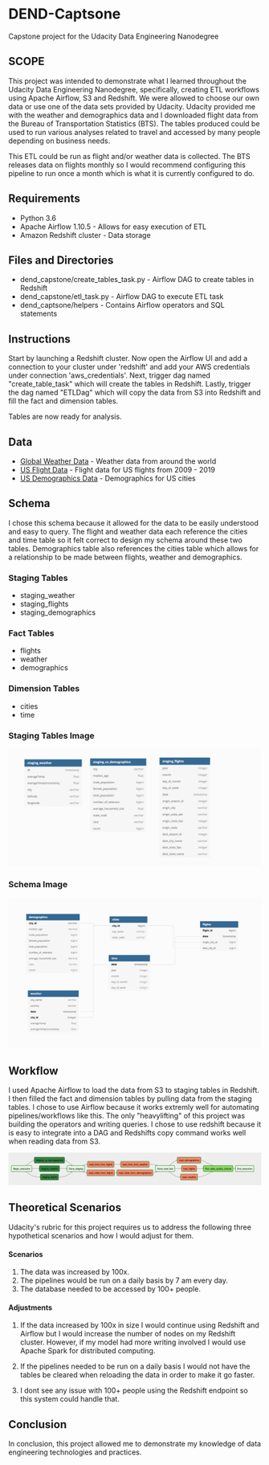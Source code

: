 # DEND-Captsone
Capstone project for the Udacity Data Engineering Nanodegree 

## SCOPE

This project was intended to demonstrate what I learned throughout the Udacity Data Engineering Nanodegree, specifically, creating ETL workflows using Apache Airflow, S3 and Redshift. We were allowed to choose our own data or use one of the data sets provided by Udacity. Udacity provided me with the weather and demographics data and I downloaded flight data from the Bureau of Transportation Statistics (BTS). The tables produced could be used to run various analyses related to travel and accessed by many people depending on business needs. 

This ETL could be run as flight and/or weather data is collected. The BTS releases data on flights monthly so I would recommend configuring this pipeline to run once a month which is what it is currently configured to do. 

## Requirements 
* Python 3.6 
* Apache Airflow 1.10.5 - Allows for easy execution of ETL
* Amazon Redshift cluster - Data storage

## Files and Directories 
* dend_capstone/create_tables_task.py - Airflow DAG to create tables in Redshift
* dend_capstone/etl_task.py - Airflow DAG to execute ETL task 
* dend_captsone/helpers - Contains Airflow operators and SQL statements 

## Instructions
Start by launching a Redshift cluster. Now open the Airflow UI and add a connection to your cluster under 'redshift' and add your AWS credentials under connection 'aws_credentials'. Next, trigger dag named "create_table_task" which will create the tables in Redshift. Lastly, trigger the dag named "ETLDag" which will copy the data from S3 into Redshift and fill the fact and dimension tables. 

Tables are now ready for analysis.
## Data  

* [Global Weather Data](https://www.kaggle.com/berkeleyearth/climate-change-earth-surface-temperature-data) - Weather data from around the world 
* [US Flight Data](https://www.transtats.bts.gov/DL_SelectFields.asp?Table_ID=236) - Flight data for US flights from 2009 - 2019
* [US Demographics Data](https://www.kaggle.com/berkeleyearth/climate-change-earth-surface-temperature-data) - Demographics for US cities 
## Schema
I chose this schema because it allowed for the data to be easily understood and easy to query. The flight and weather data each reference the cities and time table so it felt correct to design my schema around these two tables. Demographics table also references the cities table which allows for a relationship to be made between flights, weather and demographics. 

### Staging Tables 
* staging_weather
* staging_flights
* staging_demographics 

### Fact Tables 
* flights
* weather 
* demographics 
### Dimension Tables
* cities 
* time 

### Staging Tables Image
![staging_tables](staging_tables.png)
### Schema Image 
![schema](schema.png)


## Workflow

I used Apache Airflow to load the data from S3 to staging tables in Redshift. I then filled the fact and dimension tables by pulling data from the staging tables. I chose to use Airflow because it works extremly well for automating pipelines/workflows like this. The only "heavylifting" of this project was building the operators and writing queries. I chose to use redshift because it is easy to integrate into a DAG and Redshifts copy command works well when reading data from S3. 

![airflow](airflow_workflow.png)

## Theoretical Scenarios 

Udacity's rubric for this project requires us to address the following three hypothetical scenarios and how I would adjust for them. 
#### Scenarios 
1. The data was increased by 100x.
2. The pipelines would be run on a daily basis by 7 am every day.
3. The database needed to be accessed by 100+ people.

#### Adjustments 
1. If the data increased by 100x in size I would continue using Redshift and Airflow but I would increase the number of nodes on my Redshift cluster. However, if my model had more writing involved I would use Apache Spark for distributed computing. 

2. If the pipelines needed to be run on a daily basis I would not have the tables be cleared when reloading the data in order to make it go faster. 

3. I dont see any issue with 100+ people using the Redshift endpoint so this system could handle that. 


## Conclusion 

In conclusion, this project allowed me to demonstrate my knowledge of data engineering technologies and practices. 
